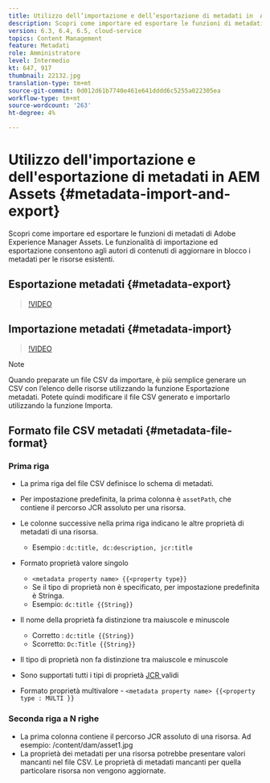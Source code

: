 ```yaml
---
title: Utilizzo dell’importazione e dell’esportazione di metadati in  AEM Assets
description: Scopri come importare ed esportare le funzioni di metadati di Adobe Experience Manager Assets. Le funzionalità di importazione ed esportazione consentono agli autori di contenuti di aggiornare in blocco i metadati per le risorse esistenti.
version: 6.3, 6.4, 6.5, cloud-service
topics: Content Management
feature: Metadati
role: Amministratore
level: Intermedio
kt: 647, 917
thumbnail: 22132.jpg
translation-type: tm+mt
source-git-commit: 0d012d61b7740e461e641dddd6c5255a022305ea
workflow-type: tm+mt
source-wordcount: '263'
ht-degree: 4%

---
```



# Utilizzo dell&#39;importazione e dell&#39;esportazione di metadati in  AEM Assets {#metadata-import-and-export}

Scopri come importare ed esportare le funzioni di metadati di Adobe Experience Manager Assets. Le funzionalità di importazione ed esportazione consentono agli autori di contenuti di aggiornare in blocco i metadati per le risorse esistenti.

## Esportazione metadati {#metadata-export}

>[!VIDEO](https://video.tv.adobe.com/v/22132/?quality=12&learn=on)

## Importazione metadati {#metadata-import}

>[!VIDEO](https://video.tv.adobe.com/v/21374/?quality=12&learn=on)

>[!NOTE]
>
> Quando preparate un file CSV da importare, è più semplice generare un CSV con l’elenco delle risorse utilizzando la funzione Esportazione metadati. Potete quindi modificare il file CSV generato e importarlo utilizzando la funzione Importa.

## Formato file CSV metadati {#metadata-file-format}

### Prima riga

* La prima riga del file CSV definisce lo schema di metadati.
* Per impostazione predefinita, la prima colonna è `assetPath`, che contiene il percorso JCR assoluto per una risorsa.

* Le colonne successive nella prima riga indicano le altre proprietà di metadati di una risorsa.
   * Esempio : `dc:title, dc:description, jcr:title`

* Formato proprietà valore singolo

   * `<metadata property name> {{<property type}}`
   * Se il tipo di proprietà non è specificato, per impostazione predefinita è Stringa.
   * Esempio: `dc:title {{String}}`

* Il nome della proprietà fa distinzione tra maiuscole e minuscole
   * Corretto : `dc:title {{String}}`
   * Scorretto: `Dc:Title {{String}}`

* Il tipo di proprietà non fa distinzione tra maiuscole e minuscole
* Sono supportati tutti i tipi di proprietà [JCR ](https://docs.adobe.com/docs/en/spec/jsr170/javadocs/jcr-2.0/javax/jcr/PropertyType.html) validi

* Formato proprietà multivalore - `<metadata property name> {{<property type : MULTI }}`

### Seconda riga a N righe

* La prima colonna contiene il percorso JCR assoluto di una risorsa. Ad esempio: /content/dam/asset1.jpg
* La proprietà dei metadati per una risorsa potrebbe presentare valori mancanti nel file CSV. Le proprietà di metadati mancanti per quella particolare risorsa non vengono aggiornate.

